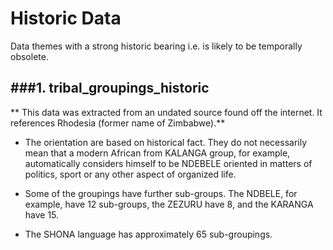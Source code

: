 Historic Data
========

Data themes with a strong historic bearing i.e. is likely to be temporally obsolete.


###1. tribal_groupings_historic
----
** This data was extracted from an undated source found off the internet. It references Rhodesia (former name of Zimbabwe).**

* The orientation are based on historical fact. They do not necessarily mean that a modern African from KALANGA group, for example, automatically considers himself to be NDEBELE oriented in matters of politics, sport or any other aspect of organized life.

* Some of the groupings have further sub-groups. The NDBELE, for example, have 12 sub-groups, the ZEZURU have 8, and the KARANGA have 15.

* The SHONA language has approximately 65 sub-groupings.
